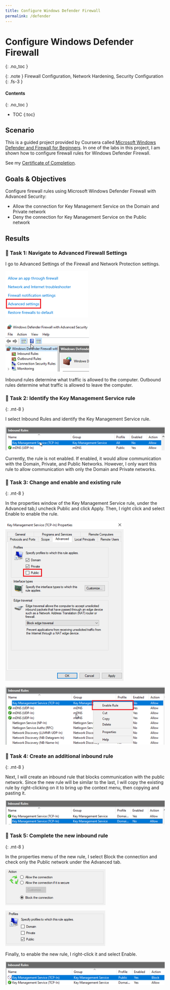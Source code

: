 ```yaml
---
title: Configure Windows Defender Firewall
permalink: /defender
---
```

# Configure Windows Defender Firewall
{: .no_toc }

{: .note }
Firewall Configuration, Network Hardening, Security Configuration
{: .fs-3 }

#### Contents
{: .no_toc }
- TOC
{:toc}

## Scenario
This is a guided project provided by Coursera called <a href="https://www.coursera.org/projects/microsoft-windows-defender-and-firewall-for-beginners" target="_blank">Microsoft Windows Defender and Firewall for Beginners</a>. In one of the labs in this project, I am shown how to configure firewall rules for Windows Defender Firewall.

See my <a href="https://www.coursera.org/account/accomplishments/certificate/DV4HA9GNXVK9" target="_blank">Certificate of Completion</a>.

## Goals & Objectives
Configure firewall rules using Microsoft Windows Defender Firewall with Advanced Security:
- Allow the connection for Key Management Service on the Domain and Private network
- Deny the connection for Key Management Service on the Public network

## Results
### 📄 Task 1: Navigate to Advanced Firewall Settings

I go to Advanced Settings of the Firewall and Network Protection settings.

![](/assets/images/wf_coursera/wf_step1.png)  

![](/assets/images/wf_coursera/wf_step2.png)

Inbound rules determine what traffic is allowed to the computer. 
Outbound rules determine what traffic is allowed to leave the computer. 


### 📄 Task 2: Identify the Key Management Service rule
{: .mt-8 }

I select Inbound Rules and identify the Key Management Service rule.

![](/assets/images/wf_coursera/wf_step2a.png)

Currently, the rule is not enabled. If enabled, it would allow communication with the Domain, Private, and Public Networks. However, I only want this rule to allow communication with only the Domain and Private networks.

### 📄 Task 3: Change and enable and existing rule
{: .mt-8 }

In the properties window of the Key Management Service rule, under the Advanced tab,I uncheck Public and click Apply. Then, I right click and select Enable to enable the rule.

![](/assets/images/wf_coursera/wf_step3.png)  

![](/assets/images/wf_coursera/wf_step3a.png)


### 📄 Task 4: Create an additional inbound rule
{: .mt-8 }

Next, I will create an inbound rule that blocks communication with the public network. Since the new rule will be similar to the last, I will copy the existing rule by right-clicking on it to bring up the context menu, then copying and pasting it.

![](/assets/images/wf_coursera/wf_step4.png)

### 📄 Task 5: Complete the new inbound rule
{: .mt-8 }

In the properties menu of the new rule, I select Block the connection and check only the Public network under the Advanced tab.

![](/assets/images/wf_coursera/wf_step5.png)

![](/assets/images/wf_coursera/wf_step5a.png)

Finally, to enable the new rule, I right-click it and select Enable.

![](/assets/images/wf_coursera/wf_step5b.png)